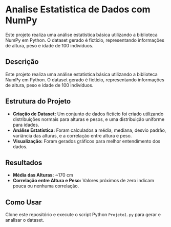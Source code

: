 # Analise Estatistica de Dados com NumPy
Este projeto realiza uma análise estatística básica utilizando a biblioteca NumPy em Python. O dataset gerado é fictício, representando informações de altura, peso e idade de 100 indivíduos.
## Descrição
Este projeto realiza uma análise estatística básica utilizando a biblioteca NumPy em Python. O dataset gerado é fictício, representando informações de altura, peso e idade de 100 indivíduos.

## Estrutura do Projeto
- **Criação de Dataset:** Um conjunto de dados fictício foi criado utilizando distribuições normais para alturas e pesos, e uma distribuição uniforme para idades.
- **Análise Estatística:** Foram calculados a média, mediana, desvio padrão, variância das alturas, e a correlação entre altura e peso.
- **Visualização:** Foram gerados gráficos para melhor entendimento dos dados.

## Resultados
- **Média das Alturas:** ~170 cm
- **Correlação entre Altura e Peso:** Valores próximos de zero indicam pouca ou nenhuma correlação.

## Como Usar
Clone este repositório e execute o script Python `Projeto1.py` para gerar e analisar o dataset.

